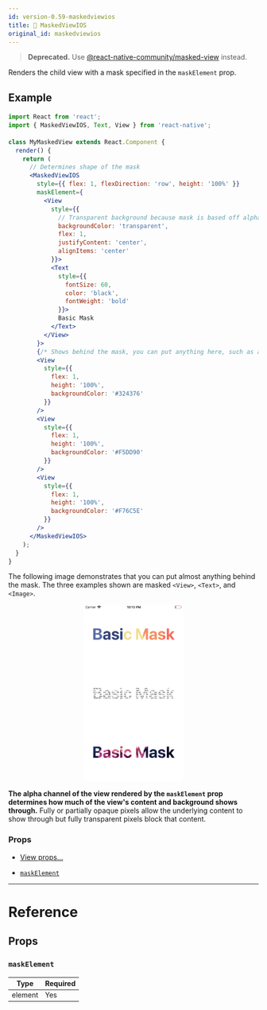 ```yaml
---
id: version-0.59-maskedviewios
title: 🚧 MaskedViewIOS
original_id: maskedviewios
---
```


> **Deprecated.** Use [@react-native-community/masked-view](https://github.com/react-native-community/react-native-masked-view) instead.

Renders the child view with a mask specified in the `maskElement` prop.

## Example

```jsx
import React from 'react';
import { MaskedViewIOS, Text, View } from 'react-native';

class MyMaskedView extends React.Component {
  render() {
    return (
      // Determines shape of the mask
      <MaskedViewIOS
        style={{ flex: 1, flexDirection: 'row', height: '100%' }}
        maskElement={
          <View
            style={{
              // Transparent background because mask is based off alpha channel.
              backgroundColor: 'transparent',
              flex: 1,
              justifyContent: 'center',
              alignItems: 'center'
            }}>
            <Text
              style={{
                fontSize: 60,
                color: 'black',
                fontWeight: 'bold'
              }}>
              Basic Mask
            </Text>
          </View>
        }>
        {/* Shows behind the mask, you can put anything here, such as an image */}
        <View
          style={{
            flex: 1,
            height: '100%',
            backgroundColor: '#324376'
          }}
        />
        <View
          style={{
            flex: 1,
            height: '100%',
            backgroundColor: '#F5DD90'
          }}
        />
        <View
          style={{
            flex: 1,
            height: '100%',
            backgroundColor: '#F76C5E'
          }}
        />
      </MaskedViewIOS>
    );
  }
}
```

The following image demonstrates that you can put almost anything behind the mask. The three examples shown are masked `<View>`, `<Text>`, and `<Image>`.

<center><img src="/docs/assets/MaskedViewIOS/example.png" width="200"></img></center>

**The alpha channel of the view rendered by the `maskElement` prop determines how much of the view's content and background shows through.** Fully or partially opaque pixels allow the underlying content to show through but fully transparent pixels block that content.

### Props

- [View props...](view.md#props)

* [`maskElement`](maskedviewios.md#maskelement)

---

# Reference

## Props

### `maskElement`

| Type    | Required |
| ------- | -------- |
| element | Yes      |
